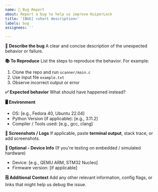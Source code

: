 ```yaml
---
name: 🐞 Bug Report
about: Report a bug to help us improve KuiperLock
title: '[BUG] <short description>'
labels: bug
assignees: ''

---
```


**🧩 Describe the bug**
A clear and concise description of the unexpected behavior or failure.

**📚 To Reproduce**
List the steps to reproduce the behavior. For example:
1. Clone the repo and run `scanner/main.c`
2. Use input file `example.txt`
3. Observe incorrect output or error

**✅ Expected behavior**
What should have happened instead?

**🖥️ Environment**
- OS: [e.g., Fedora 40, Ubuntu 22.04]
- Python Version (if applicable): [e.g., 3.11.2]
- Compiler / Tools used: [e.g., gcc, clang]

**📸 Screenshots / Logs**
If applicable, paste **terminal output**, stack trace, or add screenshots.

**📱 Optional - Device Info**
(If you're testing on embedded / simulated hardware)
- Device: [e.g., QEMU ARM, STM32 Nucleo]
- Firmware version: [if applicable]

**🗒️ Additional Context**
Add any other relevant information, config flags, or links that might help us debug the issue.
